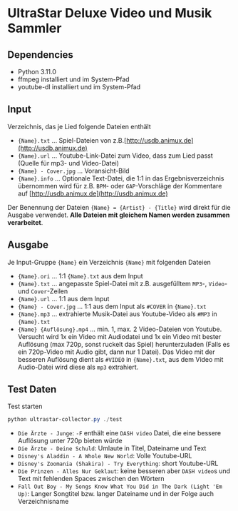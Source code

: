# UltraStar Deluxe Video und Musik Sammler

## Dependencies

- Python 3.11.0
- ffmpeg installiert und im System-Pfad
- youtube-dl installiert und im System-Pfad

## Input

Verzeichnis, das je Lied folgende Dateien enthält

- `{Name}.txt` ... Spiel-Dateien von z.B.[http://usdb.animux.de](http://usdb.animux.de)
- `{Name}.url` ... Youtube-Link-Datei zum Video, dass zum Lied passt (Quelle für mp3- und Video-Datei)
- `{Name} - Cover.jpg` ... Voransicht-Bild
- `{Name}.info` ... Optionale Text-Datei, die 1:1 in das Ergebnisverzeichnis übernommen wird für z.B. `BPM`- oder `GAP`-Vorschläge der Kommentare auf [http://usdb.animux.de](http://usdb.animux.de)

Der Benennung der Dateien `{Name} = {Artist} - {Title}` wird direkt für die Ausgabe verwendet. __Alle Dateien mit gleichem Namen werden zusammen verarbeitet__.

## Ausgabe

Je Input-Gruppe `{Name}` ein Verzeichnis `{Name}`  mit folgenden Dateien

- `{Name}.ori` ... 1:1 `{Name}.txt` aus dem Input
- `{Name}.txt` ... angepasste Spiel-Datei mit z.B. ausgefülltem `MP3`-, `Video`- und `Cover`-Zeilen
- `{Name}.url` ... 1:1 aus dem Input
- `{Name} - Cover.jpg` ... 1:1 aus dem Input als `#COVER` in `{Name}.txt`
- `{Name}.mp3` ... extrahierte Musik-Datei aus Youtube-Video als `#MP3` in `{Name}.txt`
- `{Name} {Auflösung}.mp4` ... min. 1, max. 2 Video-Dateien von Youtube. Versucht wird 1x ein Video mit Audiodatei und 1x ein Video mit bester Auflösung (max 720p, sonst ruckelt das Spiel) herunterzuladen (Falls es ein 720p-Video mit Audio gibt, dann nur 1 Datei). Das Video mit der besseren Auflösung dient als `#VIDEO` in `{Name}.txt`, aus dem Video mit Audio-Datei wird diese als `mp3` extrahiert.

## Test Daten

Test starten

``` ps1
python ultrastar-collector.py ./test
```

- `Die Ärzte - Junge`: `-F` enthält eine `DASH video` Datei, die eine bessere Auflösung unter 720p bieten würde
- `Die Ärzte - Deine Schuld`: Umlaute in Titel, Dateiname und Text
- `Disney's Aladdin - A Whole New World`: Volle Youtube-URL
- `Disney's Zoomania (Shakira) - Try Everything`: short Youtube-URL
- `Die Prinzen - Alles Nur Geklaut`: keine besseren aber `DASH video`s und Text mit fehlenden Spaces zwischen den Wörtern
- `Fall Out Boy - My Songs Know What You Did in The Dark (Light 'Em Up)`: Langer Songtitel bzw. langer Dateiname und in der Folge auch Verzeichnisname
